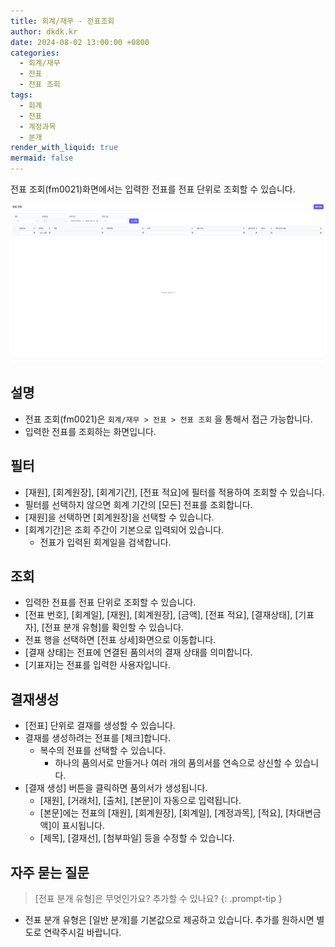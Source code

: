 ```yaml
---
title: 회계/재무 - 전표조회
author: dkdk.kr
date: 2024-08-02 13:00:00 +0800
categories:
  - 회계/재무
  - 전표
  - 전표 조회
tags:
  - 회계
  - 전표
  - 계정과목
  - 분개
render_with_liquid: true
mermaid: false
---
```

전표 조회(fm0021)화면에서는 입력한 전표를 전표 단위로 조회할 수 있습니다. 

![](assets/img/Pasted%20image%2020250421124640.png)
## 설명

- 전표 조회(fm0021)은 `회계/재무 > 전표 > 전표 조회` 을 통해서 접근 가능합니다.
- 입력한 전표를 조회하는 화면입니다. 

## 필터
- [재원], [회계원장], [회계기간], [전표 적요]에 필터를 적용하여 조회할 수 있습니다.
- 필터를 선택하지 않으면 회계 기간의 [모든] 전표를 조회합니다.
- [재원]을 선택하면 [회계원장]을 선택할 수 있습니다. 
- [회계기간]은 조회 주간이 기본으로 입력되어 있습니다.
	- 전표가 입력된 회계일을 검색합니다.

## 조회
- 입력한 전표를 전표 단위로 조회할 수 있습니다.
- [전표 번호], [회계일], [재원], [회계원장],  [금액],  [전표 적요], [결재상태], [기표자], [전표 분개 유형]를 확인할 수 있습니다. 
- 전표 행을 선택하면 [전표 상세]화면으로 이동합니다.
- [결재 상태]는 전표에 연결된 품의서의 결재 상태를 의미합니다.
- [기표자]는 전표를 입력한 사용자입니다.

## 결재생성 
- [전표] 단위로 결재를 생성할 수 있습니다.
- 결재를 생성하려는 전표를 [체크]합니다.
	- 복수의 전표를 선택할 수 있습니다. 
		- 하나의 품의서로 만들거나 여러 개의 품의서를 연속으로 상신할 수 있습니다.
- [결재 생성] 버튼을 클릭하면 품의서가 생성됩니다. 
	- [재원], [거래처], [출처], [본문]이 자동으로 입력됩니다. 
	- [본문]에는 전표의 [재원], [회계원장], [회계일], [계정과목], [적요], [차대변금액]이 표시됩니다.
	- [제목], [결재선], [첨부파일] 등을 수정할 수 있습니다. 

## 자주 묻는 질문

> [전표 분개 유형]은 무엇인가요? 추가할 수 있나요?
{: .prompt-tip }

- 전표 분개 유형은 [일반 분개]를 기본값으로 제공하고 있습니다. 추가를 원하시면 별도로 연락주시길 바랍니다. 
